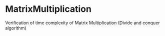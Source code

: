 # MatrixMultiplication
Verification of time complexity of Matrix Multiplication (Divide and conquer algorithm)
